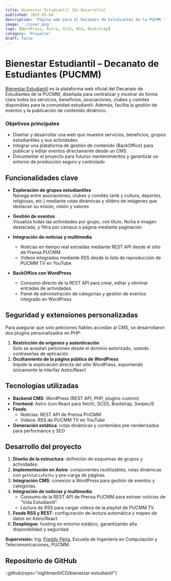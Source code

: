 ```yaml
---
title: Bienestar Estudiantil [En Desarrollo]
published: 2025-05-04
description: 'Página web para el Decanato de Estudiantes de la PUCMM.'
image: './cover.png'
tags: [WordPress, Astro, SCSS, RSS, Bootstrap]
category: 'Proyecto'
draft: false
---
```


# Bienestar Estudiantil – Decanato de Estudiantes (PUCMM)

[Bienestar Estudiantil](https://bienestar-estudiantil.pucmm.edu.do/) es la plataforma web oficial del Decanato de Estudiantes de la PUCMM, diseñada para centralizar y mostrar de forma clara todos los servicios, beneficios, asociaciones, clubes y comités disponibles para la comunidad estudiantil. Además, facilita la gestión de eventos y la publicación de contenido dinámico.


### Objetivos principales

- Diseñar y desarrollar una web que muestre servicios, beneficios, grupos estudiantiles y sus actividades.  
- Integrar una plataforma de gestión de contenido (BackOffice) para publicar y editar eventos directamente desde un CMS.  
- Documentar el proyecto para futuros mantenimientos y garantizar un entorno de producción seguro y controlado

## Funcionalidades clave

- **Exploración de grupos estudiantiles**  
  Navega entre asociaciones, clubes y comités (arte y cultura, deportes, religiosas, etc.) mediante rutas dinámicas y sliders de imágenes que destacan su misión, visión y valores

- **Gestión de eventos**  
  Visualiza todas las actividades por grupo, con título, fecha e imagen destacada, y filtra por campus o página mediante paginación

- **Integración de noticias y multimedia**  
  - Noticias en tiempo real extraídas mediante REST API desde el sitio de Prensa PUCMM  
  - Videos integrados mediante RSS desde la lista de reproducción de PUCMM TV en YouTube

- **BackOffice con WordPress**  
  - Consumo directo de la REST API para crear, editar y eliminar entradas de actividades.  
  - Panel de administración de categorías y gestión de eventos integrado en WordPress

## Seguridad y extensiones personalizadas

Para asegurar que solo peticiones fiables accedan al CMS, se desarrollaron dos plugins personalizados en PHP:

1. **Restricción de orígenes y autenticación**  
   Solo se aceptan peticiones desde el dominio autorizado, usando contraseñas de aplicación  
2. **Ocultamiento de la página pública de WordPress**  
   Impide la exploración directa del sitio WordPress, exponiendo únicamente la interfaz Astro/React

## Tecnologías utilizadas

- **Backend CMS**: WordPress (REST API, PHP, plugins custom)  
- **Frontend**: Astro (con React para fetch), SCSS, Bootstrap, SwiperJS  
- **Feeds**:  
  - Noticias: REST API de Prensa PUCMM  
  - Videos: RSS de PUCMM TV en YouTube  
- **Generación estática**: rutas dinámicas y contenidos pre-renderizados para performance y SEO  

## Desarrollo del proyecto

1. **Diseño de la estructura**: definición de esquemas de grupos y actividades.  
2. **Implementación en Astro**: componentes reutilizables, rutas dinámicas con `getStaticPaths` y pre-carga de páginas.  
3. **Integración CMS**: conexión a WordPress para gestión de eventos y categorías.  
4. **Integración de noticias y multimedia**:  
   - Consumo de la REST API de Prensa PUCMM para extraer noticias de “Vida Estudiantil”.  
   - Lectura de RSS para cargar videos de la playlist de PUCMM TV.  
5. **Feeds RSS y REST**: configuración de lectura automática y mapeo de datos en Astro/React.  
6. **Despliegue**: hosting en entorno estático, garantizando alta disponibilidad y seguridad.

**Supervisión:** Ing. [Freddy Peña](https://www.linkedin.com/in/fred-pena/?locale=es_ES), Escuela de Ingeniería en Computación y Telecomunicaciones, PUCMM.

## Repositorio de GitHub

::github{repo="nightmareVCO/bienestar-estudiantil"}